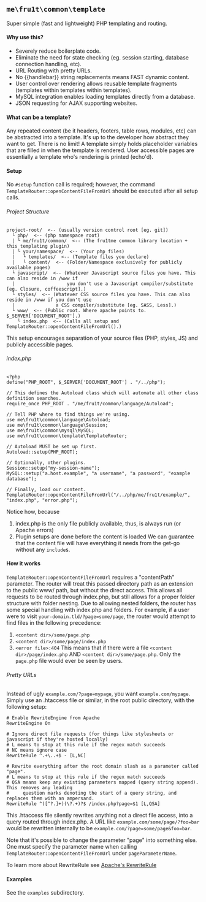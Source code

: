 ## `me\fru1t\common\template`
Super simple (fast and lightweight) PHP templating and routing.

#### Why use this?
+ Severely reduce boilerplate code.
+ Eliminate the need for state checking (eg. session starting, database connection handling, etc).
+ URL Routing with pretty URLs.
+ No {{handlebar}} string replacements means FAST dynamic content.
+ User control over rendering allows reusable template fragments (templates within templates within
  templates).
+ MySQL integration enables loading templates directly from a database.
+ JSON requesting for AJAX supporting websites.

#### What can be a template?
Any repeated content (be it headers, footers, table rows, modules, etc) can be abstracted into a
template. It's up to the developer how abstract they want to get. There is no limit! A template
simply holds placeholder variables that are filled in when the template is rendered. User accessible
pages are essentially a template who's rendering is printed (echo'd).

#### Setup
No `#setup` function call is required; however, the command `TemplateRouter::openContentFileFromUrl`
should be executed after all setup calls.

###### Project Structure
```
project-root/  <-- (usually version control root [eg. git])
  └ php/  <-- (php namespace root)
  | └ me/fru1t/common/  <-- (The fru1tme common library location + this templating plugin)
  | └ your/namespace/  <-- (Your php files)
  |   └ templates/  <-- (Template files you declare)
  |   └ content/  <-- (Folder/Namespace exclusively for publicly available pages)
  └ javascript/  <-- (Whatever Javascript source files you have. This can also reside in /www if
  |                   you don't use a Javascript compiler/substitute [eg. Closure, coffeescript].)
  └ styles/  <-- (Whatever CSS source files you have. This can also reside in /www if you don't use
  |               a CSS compiler/substitute [eg. SASS, Less].)
  └ www/  <-- (Public root. Where apache points to. $_SERVER['DOCUMENT_ROOT'].)
    └ index.php  <-- (Calls all setup and TemplateRouter::openContentFileFromUrl().)
```
This setup encourages separation of your source files (PHP, styles, JS) and publicly accessible
pages.

###### index.php
```
<?php
define("PHP_ROOT", $_SERVER['DOCUMENT_ROOT'] . "/../php");

// This defines the Autoload class which will automate all other class definition searches.
require_once PHP_ROOT . "/me/fru1t/common/language/Autoload";

// Tell PHP where to find things we're using.
use me\fru1t\common\language\Autoload;
use me\fru1t\common\language\Session;
use me\fru1t\common\mysql\MySQL;
use me\fru1t\common\template\TemplateRouter;

// Autoload MUST be set up first.
Autoload::setup(PHP_ROOT);

// Optionally, other plugins.
Session::setup("my-session-name");
MySQL::setup("a.host.example", "a username", "a password", "example database");

// Finally, load our content.
TemplateRouter::openContentFileFromUrl("/../php/me/fru1t/example/", "index.php", "error.php");
```
Notice how, because
1. index.php is the only file publicly available, thus, is always run (or Apache errors)
2. Plugin setups are done before the content is loaded
We can guarantee that the content file will have everything it needs from the get-go without any
`include`s.

#### How it works
`TemplateRouter::openContentFileFromUrl` requires a "contentPath" parameter. The router will treat
this passed directory path as an extension to the public www/ path, but without the direct access.
This allows all requests to be routed through index.php, but still allows for a proper folder
structure with folder nesting. Due to allowing nested folders, the router has some special handling
with index.php and folders. For example, if a user were to visit `your-domain.tld/?page=some/page`,
the router would attempt to find files in the following precedence:
1. `<content dir>/some/page.php`
2. `<content dir>/some/page/index.php`
3. `<error file>:404`
This means that if there were a file `<content dir>/page/index.php` AND
`<content dir>/some/page.php`. Only the `page.php` file would ever be seen by users.

###### Pretty URLs
Instead of ugly `example.com/?page=mypage`, you want `example.com/mypage`. Simply use an .htaccess
file or similar, in the root public directory, with the following setup:
```
# Enable RewriteEngine from Apache
RewriteEngine On

# Ignore direct file requests (for things like stylesheets or javascript if they're hosted locally)
# L means to stop at this rule if the regex match succeeds
# NC means ignore case
RewriteRule ^.+\..+$ - [L,NC]

# Rewrite everything after the root domain slash as a parameter called "page".
# L means to stop at this rule if the regex match succeeds
# QSA means keep any existing parameters mapped (query string append). This removes any leading
#     question marks denoting the start of a query string, and replaces them with an ampersand.
RewriteRule ^([^?.]+)(\?.+)?$ /index.php?page=$1 [L,QSA]
```
  
This .htaccess file silently rewrites anything not a direct file access, into a query routed through
index.php. A URL like `example.com/some/page/?foo=bar` would be rewritten internally to be
`example.com/?page=some/page&foo=bar`.  
  
Note that it's possible to change the parameter "page" into something else. One must specify the
parameter name when calling `TemplateRouter::openContentFileFromUrl` under `pageParameterName`.  
  
To learn more about RewriteRule see
[Apache's RewriteRule](https://httpd.apache.org/docs/current/rewrite/flags.html)  

#### Examples
See the `examples` subdirectory.
